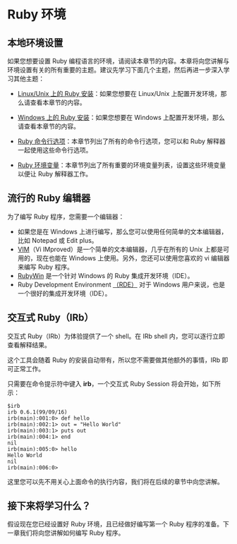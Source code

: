 # Ruby 环境

## 本地环境设置

如果您想要设置 Ruby 编程语言的环境，请阅读本章节的内容。本章将向您讲解与环境设置有关的所有重要的主题。建议先学习下面几个主题，然后再进一步深入学习其他主题：

*   [Linux/Unix 上的 Ruby 安装](ruby-installation-unix)：如果您想要在 Linux/Unix 上配置开发环境，那么请查看本章节的内容。

*   [Windows 上的 Ruby 安装](ruby-installation-windows.md)：如果您想要在 Windows 上配置开发环境，那么请查看本章节的内容。

*   [Ruby 命令行选项](ruby-command-line-options.md)：本章节列出了所有的命令行选项，您可以和 Ruby 解释器一起使用这些命令行选项。

*   [Ruby 环境变量](ruby-environment-variables.md)：本章节列出了所有重要的环境变量列表，设置这些环境变量以便让 Ruby 解释器工作。

## 流行的 Ruby 编辑器

为了编写 Ruby 程序，您需要一个编辑器：

*   如果您是在 Windows 上进行编写，那么您可以使用任何简单的文本编辑器，比如 Notepad 或 Edit plus。
*   [VIM](http://vim.sourceforge.net/)（Vi IMproved）是一个简单的文本编辑器，几乎在所有的 Unix 上都是可用的，现在也能在 Windows 上使用。另外，您还可以使用您喜欢的 vi 编辑器来编写 Ruby 程序。
*   [RubyWin](http://homepage1.nifty.com/markey/ruby/rubywin/index_e.html) 是一个针对 Windows 的 Ruby 集成开发环境（IDE）。
*   Ruby Development Environment [（RDE）](http://homepage2.nifty.com/sakazuki/rde_en/) 对于 Windows 用户来说，也是一个很好的集成开发环境（IDE）。

## 交互式 Ruby（IRb）

交互式 Ruby（IRb）为体验提供了一个 shell。在 IRb shell 内，您可以逐行立即查看解释结果。

这个工具会随着 Ruby 的安装自动带有，所以您不需要做其他额外的事情，IRb 即可正常工作。

只需要在命令提示符中键入 **irb**，一个交互式 Ruby Session 将会开始，如下所示：

```
$irb
irb 0.6.1(99/09/16)
irb(main):001:0> def hello
irb(main):002:1> out = "Hello World"
irb(main):003:1> puts out
irb(main):004:1> end
nil
irb(main):005:0> hello
Hello World
nil
irb(main):006:0>
```

这里您可以先不用关心上面命令的执行内容，我们将在后续的章节中向您讲解。

## 接下来将学习什么？

假设现在您已经设置好 Ruby 环境，且已经做好编写第一个 Ruby 程序的准备。下一章我们将向您讲解如何编写 Ruby 程序。